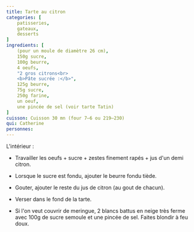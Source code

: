```yaml
---
title: Tarte au citron
categories: [
    patisseries,
    gateaux,
    desserts
]
ingredients: [
    (pour un moule de diamètre 26 cm),
    150g sucre, 
    100g beurre,
    4 oeufs,
    "2 gros citrons<br>
    <b>Pâte sucrée :</b>",
    125g beurre,
    75g sucre,
    250g farine,
    un oeuf,
    une pincée de sel (voir tarte Tatin)
]
cuisson: Cuisson 30 mn (four 7‒6 ou 219‒230)
qui: Catherine
personnes: 
---
```


L'intérieur :
* Travailler les oeufs + sucre + zestes finement rapés + jus d'un demi citron.
* Lorsque le sucre est fondu, ajouter le beurre fondu tiède.
* Gouter, ajouter le reste du jus de citron (au gout de chacun).
* Verser dans le fond de la tarte.

* Si l'on veut couvrir de meringue, 2 blancs battus en neige très ferme avec 100g de sucre semoule et une pincée de sel. Faites blondir à feu doux.